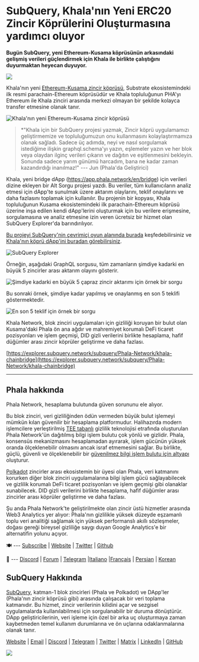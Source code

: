 # SubQuery, Khala'nın Yeni ERC20 Zincir Köprülerini Oluşturmasına yardımcı oluyor

**Bugün SubQuery, yeni Ethereum-Kusama köprüsünün arkasındaki gelişmiş verileri güçlendirmek için Khala ile birlikte çalıştığını duyurmaktan heyecan duyuyor.**

![](https://miro.medium.com/max/700/1*rXooUCLYTT3rWp-mXSryxg.png)

Khala'nın yeni [Ethereum-Kusama zincir köprüsü](https://app.phala.network/en/bridge/), Substrate ekosistemindeki ilk resmi parachain-Ethereum köprüsüdür ve Khala topluluğunun PHA'yı Ethereum ile Khala zinciri arasında merkezi olmayan bir şekilde kolayca transfer etmesine olanak tanır.

![Khala'nın yeni Ethereum-Kusama zincir köprüsü](https://miro.medium.com/max/700/1*9k8TLUugLCsXHWOHlU2Gkg.png)

> *"Khala için bir SubQuery projesi yazmak, Zincir köprü uygulamamızı geliştirmemize ve topluluğumuzun onu kullanmasını kolaylaştırmamıza olanak sağladı. Sadece üç adımda, neyi ve nasıl sorgulamak istediğime ilişkin graphql.schema'yı yazın, eşlemeler yazın ve her blok veya olaydan ilginç verileri çıkarın ve dağıtın ve eşitlenmesini bekleyin. Sonunda sadece yarım günümü harcadım, bana ne kadar zaman kazandırdığı inanılmaz!" --- Jun (Phala'da Geliştirici)</p> </blockquote> 
> 
> Khala, yeni bridge dApp (https://app.phala.network/en/bridge) için verileri dizine ekleyen bir Alt Sorgu projesi yazdı. Bu veriler, tüm kullanıcıların analiz etmesi için dApp'te sunulmak üzere aktarım olaylarını, teklif onaylarını ve daha fazlasını toplamak için kullanılır. Bu projenin bir kopyası, Khala topluluğunun Kusama ekosistemindeki ilk parachain-Ethereum köprüsü üzerine inşa edilen kendi dApp'lerini oluşturmak için bu verilere erişmesine, sorgulamasına ve analiz etmesine izin veren ücretsiz bir hizmet olan SubQuery Explorer'da barındırılıyor.</p> 
> 
> [Bu projeyi SubQuery'nin çevrimiçi oyun alanında burada](https://explorer.subquery.network/subquery/Phala-Network/khala-chainbridge) keşfedebilirsiniz ve [Khala'nın köprü dApp'ini buradan görebilirsiniz](https://app.phala.network/en/bridge/).
> 
> ![SubQuery Explorer](https://miro.medium.com/max/700/1*epyc3vnlRiWwEXN27lgZgw.png)
> 
> Örneğin, aşağıdaki GraphQL sorgusu, tüm zamanların şimdiye kadarki en büyük 5 zincirler arası aktarım olayını gösterir.
> 
> ![Şimdiye kadarki en büyük 5 çapraz zincir aktarımı için örnek bir sorgu](https://miro.medium.com/max/700/1*lQiiQgti75yb1tVoXXxipw.png)
> 
> Bu sonraki örnek, şimdiye kadar yapılmış ve onaylanmış en son 5 teklifi göstermektedir.
> 
> ![En son 5 teklif için örnek bir sorgu](https://miro.medium.com/max/700/1*SdlwnW-kkqZ_Lh4h7KFhtw.png)
> 
> Khala Network, blok zinciri uygulamaları için gizliliği koruyan bir bulut olan Kusama'daki Phala ön ana ağdır ve mahremiyet korumalı DeFi ticaret pozisyonları ve işlem geçmişi, DID gizli verilerini birlikte hesaplama, hafif düğümler arası zincir köprüler geliştirme ve daha fazlası.
> 
> [https://explorer.subquery.network/subquery/Phala-Network/khala-chainbridge](https://explorer.subquery.network/subquery/Phala-Network/khala-chainbridge)
> 
> ---
> 
> ## Phala hakkında
> 
> Phala Network, hesaplama bulutunda güven sorununu ele alıyor.
> 
> Bu blok zinciri, veri gizliliğinden ödün vermeden büyük bulut işlemeyi mümkün kılan güvenilir bir hesaplama platformudur. Halihazırda modern işlemcilere yerleştirilmiş [TEE tabanlı](https://en.wikipedia.org/wiki/Trusted_execution_environment) gizlilik teknolojisi etrafında oluşturulan Phala Network'ün dağıtılmış bilgi işlem bulutu çok yönlü ve gizlidir. Phala, konsensüs mekanizmasını hesaplamadan ayırarak, işlem gücünün yüksek oranda ölçeklenebilir olmasını ancak israf etmemesini sağlar. Bu birlikte, güçlü, güvenli ve ölçeklenebilir bir [güvenilmez bilgi işlem bulutu için altyapı](https://medium.com/phala-network/phala-transparent-and-private-global-computation-cloud-2d80c70ad1e9) oluşturur.
> 
> [Polkadot](https://polkadot.network/technology/) zincirler arası ekosistemin bir üyesi olan Phala, veri katmanını korurken diğer blok zinciri uygulamalarına bilgi işlem gücü sağlayabilecek ve gizlilik korumalı DeFi ticaret pozisyonları ve işlem geçmişi gibi olanaklar sunabilecek. DID gizli verilerini birlikte hesaplama, hafif düğümler arası zincirler arası köprüler geliştirme ve daha fazlası.
> 
> Şu anda Phala Network'te geliştirilmekte olan zincir üstü hizmetler arasında Web3 Analytics yer alıyor: Phala'nın gizlilikle yüksek düzeyde eşzamanlı toplu veri analitiği sağlamak için yüksek performanslı akıllı sözleşmeler, doğası gereği bireysel gizliliğe saygı duyan Google Analytics'e bir alternatifin yolunu açıyor.
> 
> 🍽 --- [Subscribe](https://mailchi.mp/fd48395f09dc/w3a-landing-page) | [Website](https://phala.network/) | [Twitter](https://twitter.com/PhalaNetwork) | [Github](https://github.com/Phala-Network)
> 
> 🥤 --- [Discord](https://discord.gg/myBmQu5) | [Forum](https://forum.phala.network/) | [Telegram](https://t.me/phalanetwork) |[Italiano](https://medium.com/phala-italia/ancora-pi%C3%B9-premi-in-arrivo-fino-a-150-pha-per-ksm-e-nuove-nft-in-edizione-speciale-ba2776148de8) |[Français](https://medium.com/phala-fran%C3%A7ais/encore-plus-de-r%C3%A9compenses-jusqu%C3%A0-150-pha-par-ksm-et-de-nouveaux-nft-%C3%A9dition-sp%C3%A9ciale-9e5f7683c5b6) | [Persian](https://virgool.io/PhalaNetwork-Persian/%D8%AC%D9%88%D8%A7%DB%8C%D8%B2-%D8%A8%DB%8C%D8%B4%D8%AA%D8%B1-%D8%A8%D8%B2%D9%88%D8%AF%DB%8C-%D8%AA%D8%A7-%DB%B1%DB%B5%DB%B0-pha-%D8%A8%D9%87-%D8%A7%D8%B2%D8%A7%DB%8C-%D9%87%D8%B1-ksm-%D9%88-%D9%86%D8%B3%D8%AE%D9%87-%D9%87%D8%A7%DB%8C-nft-%D9%88%DB%8C%DA%98%D9%87-ejxonlenaxp2) | [Korean](https://medium.com/phala-%ED%95%9C%EA%B5%AD)
> 
> ## SubQuery Hakkında
> 
> [SubQuery](https://subquery.network/), katman-1 blok zincirleri (Phala ve Polkadot) ve DApp'ler (Phala'nın zincir köprüsü gibi) arasında çalışacak bir veri toplama katmanıdır. Bu hizmet, zincir verilerinin kilidini açar ve sezgisel uygulamalarda kullanılabilmesi için sorgulanabilir bir duruma dönüştürür. DApp geliştiricilerinin, veri işleme için özel bir arka uç oluşturmaya zaman kaybetmeden temel kullanım durumlarına ve ön uçlarına odaklanmalarına olanak tanır.
> 
> [Website](https://subquery.network/) | [Email](mailto:hello@subquery.network) | [Discord](https://discord.com/invite/78zg8aBSMG) | [Telegram](https://t.me/subquerynetwork) | [Twitter](https://twitter.com/subquerynetwork) | [Matrix](https://matrix.to/#/#subquery:matrix.org) | [LinkedIn](https://www.linkedin.com/company/subquery) | [GitHub](https://github.com/subquery)
> 
> ![](https://miro.medium.com/max/600/1*3BFCkeqtKBhQXKg2C_iFwQ.gif)
